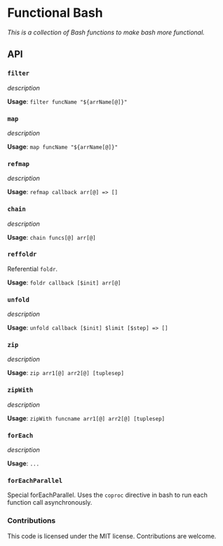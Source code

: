 # Functional Bash

_This is a collection of Bash functions to make bash more functional._

## API

### `filter`

*description*

**Usage**: `filter funcName "${arrName[@]}"`

### `map`

*description*

**Usage**: `map funcName "${arrName[@]}"`

### `refmap`

*description*

**Usage**: `refmap callback arr[@] => []`

### `chain`

*description*

**Usage**: `chain funcs[@] arr[@]`

### `reffoldr`

Referential `foldr`.

**Usage**: `foldr callback [$init] arr[@]`

### `unfold`

*description*

**Usage**: `unfold callback [$init] $limit [$step] => []`

### `zip`

*description* 

**Usage**: `zip arr1[@] arr2[@] [tuplesep]`

### `zipWith`

*description*

**Usage**: `zipWith funcname arr1[@] arr2[@] [tuplesep]`

### `forEach`

*description*

**Usage**: `...`

### `forEachParallel`

Special forEachParallel.
Uses the `coproc` directive in bash to run each function call asynchronously.

### Contributions

This code is licensed under the MIT license. Contributions are welcome.